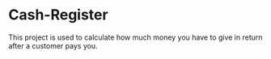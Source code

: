 # Cash-Register
This project is used to calculate how much money you have to give in return after a customer pays you.
